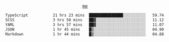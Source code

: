 <p align="center">
  <samp>
    <a href="https://yiwwhl.com">me</a>
  </samp>
</p>

<!--START_SECTION:waka-->

```txt
TypeScript           21 hrs 23 mins  ███████████████░░░░░░░░░░   59.74 %
SCSS                 3 hrs 58 mins   ██▓░░░░░░░░░░░░░░░░░░░░░░   11.12 %
YAML                 3 hrs 57 mins   ██▓░░░░░░░░░░░░░░░░░░░░░░   11.07 %
JSON                 1 hr 45 mins    █▒░░░░░░░░░░░░░░░░░░░░░░░   04.90 %
Markdown             1 hr 44 mins    █▒░░░░░░░░░░░░░░░░░░░░░░░   04.88 %
```

<!--END_SECTION:waka-->